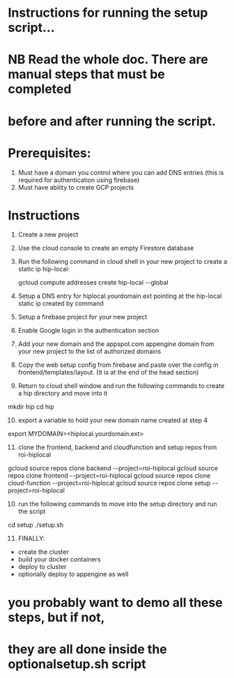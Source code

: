 # Instructions for running the setup script...
# NB Read the whole doc. There are manual steps that must be completed 
# before and after running the script.

# Prerequisites:
1. Must have a domain you control where you can add DNS entries
    (this is required for authentication using firebase)
2. Must have ability to create GCP projects

# Instructions

1. Create a new project
2. Use the cloud console to create an empty Firestore database
3. Run the following command in cloud shell in your new project to create 
    a static ip  hip-local:

    gcloud compute addresses create hip-local --global
    
4. Setup a DNS entry for hiplocal.yourdomain.ext pointing at the hip-local static ip created by command
5. Setup a firebase project for your new project
6. Enable Google login in the authentication section
7. Add your new domain and the appspot.com appengine domain from your new project to the list of authorized domains 
8. Copy the web setup config from firebase and paste over the config in
    frontend/templates/layout.  (It is at the end of the head section)
9. Return to cloud shell window and run the following commands to create a hip directory and move into it

mkdir hip
cd hip

10. export a variable to hold your new domain name created at step 4

export MYDOMAIN=<hiplocal.yourdomain.ext>

11. clone the frontend, backend and cloudfunction and setup repos from roi-hiplocal

gcloud source repos clone backend --project=roi-hiplocal
gcloud source repos clone frontend --project=roi-hiplocal
gcloud source repos clone cloud-function --project=roi-hiplocal
gcloud source repos clone setup --project=roi-hiplocal

10. run the following commands to move into the setup directory and run the script

cd setup
./setup.sh

11. FINALLY:
- create the cluster
- build your docker containers
- deploy to cluster
- optionally deploy to appengine as well
# you probably want to demo all these steps, but if not, 
# they are all done inside the optionalsetup.sh script


